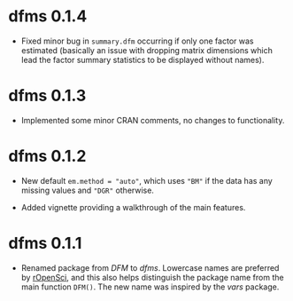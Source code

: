 # dfms 0.1.4

* Fixed minor bug in `summary.dfm` occurring if only one factor was estimated (basically an issue with dropping matrix dimensions which lead the factor summary statistics to be displayed without names).

# dfms 0.1.3

* Implemented some minor CRAN comments, no changes to functionality. 

# dfms 0.1.2

* New default `em.method = "auto"`, which uses `"BM"` if the data has any missing values and `"DGR"` otherwise. 

* Added vignette providing a walkthrough of the main features. 

# dfms 0.1.1

* Renamed package from *DFM* to *dfms*. Lowercase names are preferred by [rOpenSci](<https://devguide.ropensci.org/building.html?q=package%20name#package-name-and-metadata>), and this also helps distinguish the package name from the main function `DFM()`. The new name was inspired by the *vars* package. 
